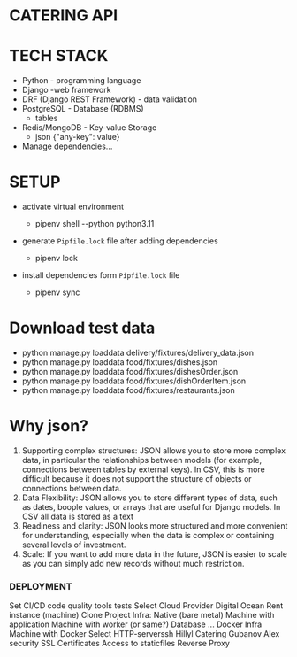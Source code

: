 # CATERING API

# TECH STACK

- Python - programming language
- Django -web framework
- DRF (Django REST Framework) - data validation
- PostgreSQL - Database (RDBMS)
  - tables
- Redis/MongoDB - Key-value Storage
  - json {"any-key": value}
- Manage dependencies...

# SETUP
- activate virtual environment
  - pipenv shell --python python3.11


- generate `Pipfile.lock` file after adding dependencies 
  - pipenv lock
  

- install dependencies form `Pipfile.lock` file
  - pipenv sync

# Download test data
- python manage.py loaddata delivery/fixtures/delivery_data.json
- python manage.py loaddata food/fixtures/dishes.json
- python manage.py loaddata food/fixtures/dishesOrder.json
- python manage.py loaddata food/fixtures/dishOrderItem.json
- python manage.py loaddata food/fixtures/restaurants.json

# Why json?
1. Supporting complex structures: JSON allows you to store more complex data, in particular the relationships between models (for example, connections between tables by external keys). In CSV, this is more difficult because it does not support the structure of objects or connections between data.
2. Data Flexibility: JSON allows you to store different types of data, such as dates, boople values, or arrays that are useful for Django models. In CSV all data is stored as a text
3. Readiness and clarity: JSON looks more structured and more convenient for understanding, especially when the data is complex or containing several levels of investment.
4. Scale: If you want to add more data in the future, JSON is easier to scale as you can simply add new records without much restriction.

### DEPLOYMENT
Set CI/CD
code quality tools
tests
Select Cloud Provider
Digital Ocean
Rent instance (machine)
Clone Project
Infra:
Native (bare metal)
Machine with application
Machine with worker (or same?)
Database
...
Docker Infra
Machine with Docker
Select HTTP-serverssh Hillyl Catering Gubanov Alex
security
SSL Certificates
Access to staticfiles
Reverse Proxy


<!-- ### Loading Test Data (Fixtures)

To load mock data for the models: 
`DishOrderItem` 
`DishesOrder` 
`User` 
`DeliveryDishesOrder` 


1. Ensure the fixture file is located at `products/fixtures/.....`.
2. Run the following command to load the data:

   ```bash
   python manage.py loaddata fixtures/logistic_fixture.json
   python manage.py loaddata fixtures/dish_order_fixture.json
   python manage.py loaddata fixtures/user_fixtures.json
   python manage.py loaddata fixtures/dish_order_item_fixture.json
   ```

3. After the data is loaded, the model will be populated with test data.

**Note:** Ensure that restaurants `Melange` and `Bueno` are present and have been populated, 
along with the dishes `Пицца`, `Суши` and `Салат`.

You can use JSON fixtures like this in your project to easily update and manage test data. -->